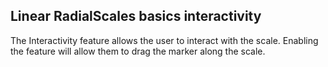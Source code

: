 ## Linear RadialScales basics interactivity
The Interactivity feature allows the user to interact with the scale. Enabling the feature will allow them to drag the marker along the scale.

[//]: <keywords: radverticallineargauge, verticallinearscale, isinteractive, marker, drag>